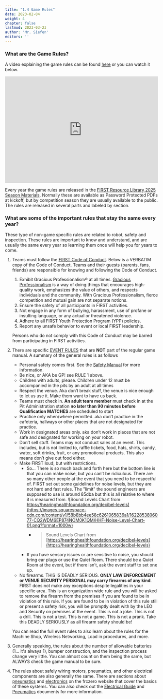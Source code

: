 ```yaml
---
title: "1.4 Game Rules"
date: 2023-02-04
weight: 4
chapter: false
lastmod: 2023-03-23
author: 'Mr. Siefen'
editors: ''
---
```


### What are the Game Rules?

A video explaining the game rules can be found [here](https://www.youtube.com/watch?v=YWbxcjlY9JY) or you can watch it below.

<iframe width="100%" height="350" src="https://www.youtube.com/watch?v=YWbxcjlY9JY" title="YouTube video player" frameborder="0" allow="accelerometer; autoplay; clipboard-write; encrypted-media; gyroscope; picture-in-picture; web-share" allowfullscreen></iframe>

Every year the game rules are released in the [FIRST Resource Library 2025 Season Materials](https://www.firstinspires.org/resource-library/frc/competition-manual-qa-system). Normally these are available as Password Protected PDFs at kickoff, but by competition season they are usually available to the public. The rules are released in several parts and labeled by section.

### What are some of the important rules that stay the same every year?

These type of non-game specific rules are related to robot, safety and inspection. These rules are important to know and understand, and are usually the same every year so learning them once will help you for years to come.

1. Teams must follow the [FIRST Code of Conduct](https://www.firstinspires.org/about/code-conduct). Below is a VERBATIM copy of the Code of Conduct. Teams and their guests (parents, fans, friends) are responsible for knowing and following the Code of Conduct.
    1. Exhibit Gracious Professionalism® at all times. [Gracious Professionalism](https://www.firstinspires.org/about/leadership/dr-woodie-flowers) is a way of doing things that encourages high-quality work, emphasizes the value of others, and respects individuals and the community. With Gracious Professionalism, fierce competition and mutual gain are not separate notions.
    2. Ensure the safety of all participants in FIRST activities.
    3. Not engage in any form of bullying, harassment, use of profane or insulting language, or any actual or threatened violence.
    4. Adhere to all FIRST Youth Protection Program (YPP) policies.
    5. Report any unsafe behavior to event or local FIRST leadership.

    Persons who do not comply with this Code of Conduct may be barred from participating in FIRST activities.

2. There are specific [EVENT RULES](https://www.firstinspires.org/sites/default/files/uploads/frc/EventRulesManual.pdf) that are **NOT** part of the regular game manual. A summary of the general rules is as follows
    * Personal safety comes first. See the [Safety Manual](https://www.firstinspires.org/sites/default/files/uploads/resource_library/frc/team-resources/safety/ftc-frc-safety-manual.pdf) for more information.
    * Be nice, or AKA be GP! see RULE 1 above.
    * Children with adults, please. Children under 12 must be accompanied in the pits by an adult at all times
    * Respect the venue. Aka don’t break stuff, the venue is nice enough to let us use it. Make them want to have us back.
    * Teams must check in. **An adult team member** must check in at the Pit Administration station **no later than 90 minutes before Qualification MATCHES** are scheduled to start
    * Practice only when/where permitted. aka don’t practice in the cafeteria, hallways or other places that are not designated for practice.
    * Work in designated areas only. aka don’t work in places that are not safe and designated for working on your robot.
    * Don’t sell stuff. Teams may not conduct sales at an event. This includes, but is not limited to, raffle tickets, food, hats, shirts, candy, water, soft drinks, fruit, or any promotional products. This also means don’t give out food either.
    * Make FIRST loud, but with restrictions.
        * So... There is so much back and forth here but the bottom line is that you can make noise, but you can’t be ridiculous. There are so many other people at the event that you need to be respectful of. FIRST set out some guidelines for noise levels, but they are not hard and fast rules. The "limit" the sound engineers are supposed to use is around 85dba but this is all relative to where it is measured from.
        ![Sound Levels Chart from https://hearinghealthfoundation.org/decibel-levels](https://images.squarespace-cdn.com/content/v1/58b8bb4ee58c6261065836a1/1622853806077-CQ2WDM6EP874NOM0K1QM/HHF-Noise-Level-Chart-01.png?format=1000w)
            * > Sound Levels Chart from [https://hearinghealthfoundation.org/decibel-levels](https://hearinghealthfoundation.org/decibel-levels)
        * If you have sensory issues or are sensitive to noise, you should bring ear plugs or use the Quiet Room. There should be a Quiet Room at the event, but if there isn’t, ask the event staff to set one up.
    * No firearms. THIS IS DEADLY SERIOUS. **ONLY LAW ENFORCEMENT or VENUE SECURITY PERSONAL may carry firearms of any kind**. FIRST does not make any exceptions despite legalities in your specific area. This is an organization wide rule and you will be asked to remove the firearm from the premises if you are found to be in violation of this rule. If you are found to be in violation of this rule still or present a safety risk, you will be promptly dealt with by the LEO and Security on premises at the event. This is not a joke. This is not a drill. This is not a test. This is not a game. This is not a prank. Take this DEADLY SERIOUSLY as all firearm safety should be!

    You can read the full event rules to also learn about the rules for the Machine Shop, Wireless Networking, Load in procedures, and more.
3. Generally speaking, the rules about the number of allowable batteries (1... it's always 1), bumper construction, and the inspection process change very little. You can almost count on them being the same, but ALWAYS check the game manual to be sure.
4. The rules about safely wiring motors, pneumatics, and other electrical components are also generally the same. There are sections about [pneumatics](https://frczero.org/pneumatics/) and [electronics](https://frczero.org/electronics/) on the frczero website that cover the basics of these systems. You can also check out the [Electrical Guide](https://docs.wpilib.org/en/stable/docs/zero-to-robot/step-1/how-to-wire-a-robot.html) and [Pneumatics](https://www.firstinspires.org/sites/default/files/uploads/resource_library/frc/technical-resources/frc_pneumatics_manual.pdf) documents for more information.